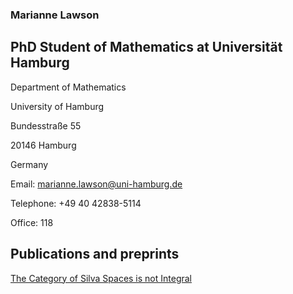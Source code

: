 ### Marianne Lawson 

## PhD Student of Mathematics at Universität Hamburg

Department of Mathematics

University of Hamburg

Bundesstraße 55

20146 Hamburg

Germany



Email: marianne.lawson@uni-hamburg.de

Telephone: +49 40 42838-5114

Office: 118



## Publications and preprints


[The Category of Silva Spaces is not Integral](https://arxiv.org/pdf/2107.13901.pdf "My paper")



